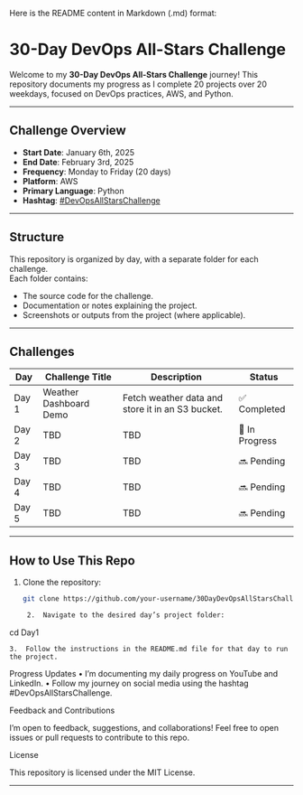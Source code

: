 Here is the README content in Markdown (.md) format:

# **30-Day DevOps All-Stars Challenge**

Welcome to my **30-Day DevOps All-Stars Challenge** journey! This repository documents my progress as I complete 20 projects over 20 weekdays, focused on DevOps practices, AWS, and Python.

---

## **Challenge Overview**

- **Start Date**: January 6th, 2025  
- **End Date**: February 3rd, 2025  
- **Frequency**: Monday to Friday (20 days)  
- **Platform**: AWS  
- **Primary Language**: Python  
- **Hashtag**: [#DevOpsAllStarsChallenge](https://twitter.com/hashtag/DevOpsAllStarsChallenge)

---

## **Structure**

This repository is organized by day, with a separate folder for each challenge.  
Each folder contains:
- The source code for the challenge.
- Documentation or notes explaining the project.
- Screenshots or outputs from the project (where applicable).

---

## **Challenges**

| Day  | Challenge Title            | Description                                   | Status      |
|------|----------------------------|-----------------------------------------------|-------------|
| Day 1 | Weather Dashboard Demo     | Fetch weather data and store it in an S3 bucket. | ✅ Completed |
| Day 2 | TBD                        | TBD                                           | 🚧 In Progress |
| Day 3 | TBD                        | TBD                                           | 🔜 Pending    |
| Day 4 | TBD                        | TBD                                           | 🔜 Pending    |
| Day 5 | TBD                        | TBD                                           | 🔜 Pending    |

---

## **How to Use This Repo**

1. Clone the repository:
   ```bash
   git clone https://github.com/your-username/30DayDevOpsAllStarsChallenge.git

	2.	Navigate to the desired day’s project folder:

cd Day1


	3.	Follow the instructions in the README.md file for that day to run the project.

Progress Updates
	•	I’m documenting my daily progress on YouTube and LinkedIn.
	•	Follow my journey on social media using the hashtag #DevOpsAllStarsChallenge.

Feedback and Contributions

I’m open to feedback, suggestions, and collaborations! Feel free to open issues or pull requests to contribute to this repo.

License

This repository is licensed under the MIT License.

---
